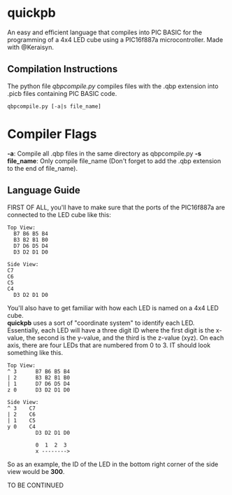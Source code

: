 # quickpb
An easy and efficient language that compiles into PIC BASIC for the programming of a 4x4 LED cube using a PIC16f887a microcontroller. Made with @Keraisyn.

## Compilation Instructions
The python file *qbpcompile.py* compiles files with the .qbp extension into .picb files containing PIC BASIC code.

    qbpcompile.py [-a|s file_name]
 
# Compiler Flags
**-a**: Compile all .qbp files in the same directory as qbpcompile.py
**-s file_name**: Only compile file_name (Don't forget to add the .qbp extension to the end of file_name).

## Language Guide
FIRST OF ALL, you'll have to make sure that the ports of the PIC16f887a are connected to the LED cube like this:
    
    Top View:
      B7 B6 B5 B4
      B3 B2 B1 B0
      D7 D6 D5 D4
      D3 D2 D1 D0
    
    Side View:
    C7
    C6
    C5
    C4
      D3 D2 D1 D0

You'll also have to get familiar with how each LED is named on a 4x4 LED cube. \
**quickpb** uses a sort of "coordinate system" to identify each LED. Essentially, each LED will have a three digit ID where the first digit is the x-value, the second is the y-value, and the third is the z-value (xyz). On each axis, there are four LEDs that are numbered from 0 to 3. IT should look something like this.

    Top View:
    ^ 3      B7 B6 B5 B4
    | 2      B3 B2 B1 B0
    | 1      D7 D6 D5 D4
    z 0      D3 D2 D1 D0
    
    Side View:
    ^ 3    C7
    | 2    C6
    | 1    C5
    y 0    C4
             D3 D2 D1 D0
             
             0  1  2  3
             x -------->

So as an example, the ID of the LED in the bottom right corner of the side view would be **300**.

TO BE CONTINUED

